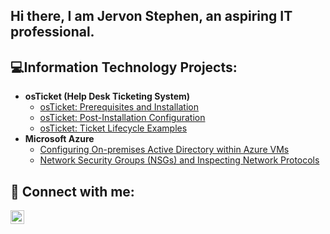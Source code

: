 <h2> Hi there, I am Jervon Stephen, an aspiring IT professional.</h2>

<h2> 💻Information Technology Projects:</h2>

- <b>osTicket (Help Desk Ticketing System)</b>
  - [osTicket: Prerequisites and Installation](https://github.com/jervon24/osticket-prereqs)
  - [osTicket: Post-Installation Configuration](https://github.com/jervon24/post-install-config)
  - [osTicket: Ticket Lifecycle Examples](https://github.com/jervon24/ticket-lifecycle)
- <b>Microsoft Azure</b>
  - [Configuring On-premises Active Directory within Azure VMs](https://github.com/jervon24/configure-ad)
  - [Network Security Groups (NSGs) and Inspecting Network Protocols](https://github.com/jervon24/azure-network-protocols)

<h2> 🤳 Connect with me:</h2>


[<img align="left" alt="Josh | LinkedIn" width="22px" src="https://cdn.jsdelivr.net/npm/simple-icons@v3/icons/linkedin.svg" />][linkedin]


[linkedin]: https://linkedin.com/in/Josh
